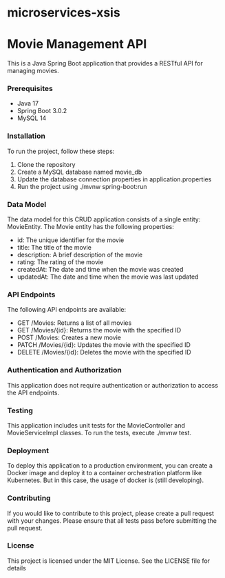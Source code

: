 # microservices-xsis

# Movie Management API
This is a Java Spring Boot application that provides a RESTful API for managing movies.

### Prerequisites
- Java 17
- Spring Boot 3.0.2
- MySQL 14

### Installation
To run the project, follow these steps:

1. Clone the repository
2. Create a MySQL database named movie_db
3. Update the database connection properties in application.properties
4. Run the project using ./mvnw spring-boot:run

### Data Model
The data model for this CRUD application consists of a single entity: MovieEntity. The Movie entity has the following properties:

- id: The unique identifier for the movie
- title: The title of the movie
- description: A brief description of the movie
- rating: The rating of the movie
- createdAt: The date and time when the movie was created
- updatedAt: The date and time when the movie was last updated

### API Endpoints
The following API endpoints are available:

- GET /Movies: Returns a list of all movies
- GET /Movies/{id}: Returns the movie with the specified ID
- POST /Movies: Creates a new movie
- PATCH /Movies/{id}: Updates the movie with the specified ID
- DELETE /Movies/{id}: Deletes the movie with the specified ID


### Authentication and Authorization
This application does not require authentication or authorization to access the API endpoints.

### Testing
This application includes unit tests for the MovieController and MovieServiceImpl classes. To run the tests, execute ./mvnw test.

### Deployment
To deploy this application to a production environment, you can create a Docker image and deploy it to a container orchestration platform like Kubernetes.
But in this case, the usage of docker is (still developing).

### Contributing
If you would like to contribute to this project, please create a pull request with your changes. Please ensure that all tests pass before submitting the pull request.

### License
This project is licensed under the MIT License. See the LICENSE file for details
